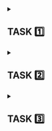 <details>      
<summary> <h2> TASK 1️⃣ </h2> </summary>

<details>
<summary> <h3> Subtask 1️⃣  </h3> </summary>
<i> Testing quiz score: 8/10 </i> 🥳 
</details>

<details>
<summary> <h3> Subtask :two: </h3> </summary>
<i> Adding a new Github repository </i>
</details>

<details>
<summary> <h3> Subtask :three: </h3> </summary>
<i> README editing </i>
<br> </br>
This Manual Testing Challenge is my second <i>DareIT</i> course. I've decided to participate in this one, feeling encouraged right after completing the Automated Testing and Python course, which I found really helpful and exciting. I'm sure this challenge will be also based on independent practice and that's exactly what I'm looking for. My main purpose for this course is to: <br>
      
- develop skills in <b>web and mobile app testing</b> <br>
- understand the basics of <b>SQL </b> (which I've already started practicing on my own) <br>
<br>
I also look forward to learn about <b>DevTools</b>, which, at this time, seem one of the most useful and practical testing tools to me.
</details>

<details>
<summary> <h3> Subtask :four: </h3> </summary>
      
<i> [Scouts Panel](https://scouts-test.futbolkolektyw.pl/en) - exploratory testing </i> <br>
<br>
<b> What's this app for? </b> <br>
Scouts Panel is a web and mobile application created for football ⚽ headhunters. It is a database with football players, matches and reports. <br>
<br>
<b> Functionalities: </b>

- login and password typing
- signing in
- signing out
- language change
- adding a new player/match/report
- editing existing player/match/report
- redirection to dashboard, players list, last created player/match, last updated player/match/report
- while displaying the players list: downloading CSV, printing the list, filtering the results, choosing of shown columns
- contacting the dev team

<b> Interface </b>
  
The interface is too simple and minimalistic, making the app look as if it's still being developed. 
After logging in, user is redirected to the dashboard. The dashboard displays header, central area and left panel with 4 buttons (Main page, Players, Language change, Sign out). In the central area of the dashboard, there are 7 tiles, 4 of which are only text tiles and the other 3 are clickable. The first one redirects to contacting the Dev Team, the second one to adding a player form and the last one to the last created or updated player/match/report. 

<b> Intuitiveness </b>

Only dashboard seems intuitive to me. 
Placing the picture with the logo on the left main panel would be more adequate in my opinion.
</details>

</details>

<details>      
<summary> <h2> TASK 2️⃣ </h2> </summary>

<details>
<summary> <h3> Subtask :one: </h3> </summary>
      
[User story based test cases](https://docs.google.com/spreadsheets/d/1xaNB1ceHnNw-iiPfOMvtmVnaqZ1ZwAAqJOpfqoQwT5k/edit?usp=drive_link) 🧔
</details>

<details>
<summary> <h3> Subtask :two: </h3> </summary>
      
[My own experiences based test cases](https://docs.google.com/spreadsheets/d/1eDfkKOzmwgp176t2s64f1L-6R99oGGE6i18GwfHpje8/edit?usp=drive_link) 🧘‍♀️
</details>

<details>
<summary> <h3> Subtask 3️⃣ </h3> </summary>
<i> The purpose of writing test cases </i> 📖
<br> </br>

- to check if the app is working accordingly to assumptions included in the documentation
- to check if the app meets the requirements
- to check if after executing all test cases, actual results are as expected
- to make sure if all app's functionalities (determined in the particular project) have been tested
- to provide all needed data (about how the app is operating) for new people joining the project
- to detect bugs
- to provide high-quality software, and products as expected, to the customers 

</details>
</details> 

<details>    
<summary> <h2> TASK 3️⃣ </h2> </summary>

<i> Executing test cases </i>

[Bug report](https://docs.google.com/spreadsheets/d/1hb-gv6v6JmhwuLAF0AuvuvU8oYAPN9v9Tqh1uSQaJ-c/edit?usp=drive_link) 🐛 <br>
[Test report](https://docs.google.com/document/d/1WXXMhTjea0YC4vts4uCU_9Bm2xq1Jo2QwImFGRgpSNA/edit?usp=drive_link) 📰
</details>
</details>

</details>
